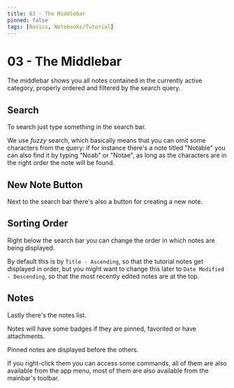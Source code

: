 ```yaml
---
title: 03 - The Middlebar
pinned: false
tags: [Basics, Notebooks/Tutorial]
---
```


# 03 - The Middlebar

The middlebar shows you all notes contained in the currently active category, properly ordered and filtered by the search query.

## Search

To search just type something in the search bar.

We use _fuzzy_ search, which basically means that you can omit some characters from the query: if for instance there's a note titled "Notable" you can also find it by typing "Noab" or "Notae", as long as the characters are in the right order the note will be found.

## New Note Button

Next to the search bar there's also a button for creating a new note.

## Sorting Order

Right below the search bar you can change the order in which notes are being displayed.

By default this is by `Title - Ascending`, so that the tutorial notes get displayed in order, but you might want to change this later to `Date Modified - Descending`, so that the most recently edited notes are at the top.

## Notes

Lastly there's the notes list.

Notes will have some badges if they are pinned, favorited or have attachments.

Pinned notes are displayed before the others.

If you right-click them you can access some commands, all of them are also available from the app menu, most of them are also available from the mainbar's toolbar.
